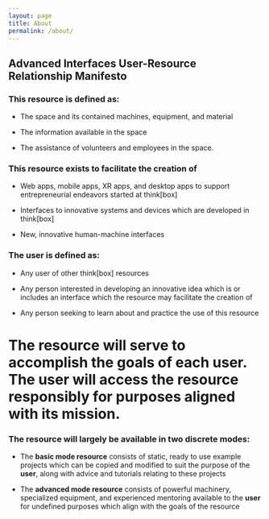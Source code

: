 ```yaml
---
layout: page
title: About
permalink: /about/
---
```


## Advanced Interfaces User-Resource Relationship Manifesto

### This **resource** is defined as:

- The space and its contained machines, equipment, and material

- The information available in the space

- The assistance of volunteers and employees in the space.

### This resource exists to facilitate the creation of

- Web apps, mobile apps, XR apps, and desktop apps to support entrepreneurial endeavors started at think[box]

- Interfaces to innovative systems and devices which are developed in think[box]

- New, innovative human-machine interfaces

### The **user** is defined as:

- Any user of other think[box] resources

- Any person interested in developing an innovative idea which is or includes an interface which the resource may facilitate the creation of

- Any person seeking to learn about and practice the use of this resource

# The **resource** will serve to accomplish the goals of each **user**. The **user** will access the **resource** responsibly for purposes aligned with its mission.

### The resource will largely be available in two discrete modes:

- The **basic mode resource** consists of static, ready to use example projects which can be copied and modified to suit the purpose of the **user**, along with advice and tutorials relating to these projects

- The **advanced mode resource** consists of powerful machinery, specialized equipment, and experienced mentoring available to the **user** for undefined purposes which align with the goals of the resource
